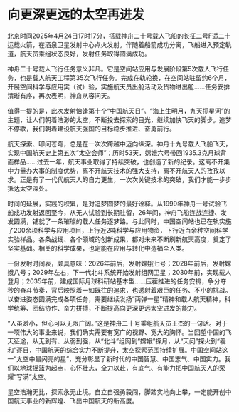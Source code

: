 # 向更深更远的太空再进发

北京时间2025年4月24日17时17分，搭载神舟二十号载人飞船的长征二号F遥二十运载火箭，在酒泉卫星发射中心点火发射。伴随着船箭成功分离，飞船进入预定轨道，航天员乘组状态良好，发射任务取得圆满成功。

神舟二十号载人飞行任务意义非凡。它是空间站应用与发展阶段第5次载人飞行任务，也是载人航天工程第35次飞行任务。完成在轨轮换，在空间站驻留约6个月，开展空间科学与应用实（试）验，实施航天员出舱活动及货物进出舱……任务安排清晰有序，再次表明，神舟从容问天。

值得一提的是，此次发射恰逢第十个“中国航天日”。“海上生明月，九天揽星河”的主题，让人们朝着浩渺的太空，不断投去探索的目光，继续加快飞天的脚步。追梦不停歇，我们朝着建设航天强国的目标稳步推进、奋勇前行。

航天探索、叩问苍穹，总是在一次次跨越中迈向纵深。神舟十九号载人飞船飞天，实现中国航天史上第五次“太空会师”；历时53天，嫦娥六号带回1935.3克月球背面样品……过去一年，航天事业取得了持续突破，也创造了新的纪录。这离不开集中力量办大事的制度优势，离不开航天技术的强大支持，离不开航天人的孜孜以求。正是有了一代代航天人的自力更生，一次次关键技术的突破，我们才能一步步抵达太空深处。

时间的延展，实践的积累，是对追梦圆梦的最好诠释。从1999年神舟一号试验飞船成功发射返回至今，从无人试验到长期驻留，26年间，神舟飞船连战连捷、发发圆满，铺就了一条璀璨的载人任务逐梦路。与此同时，中国空间站也已在轨实施了200余项科学与应用项目，上行近2吨科学与应用物资，下行近百余种空间科学实验样品。各条战线、各个领域的创新成果，都对未来不断刷新航天高度，奠定了坚实基础。相关的科学成果，也定能在应用与转化中造福全人类。

一份发射时间表，颇具意味：2026年前后，发射嫦娥七号；2028年前后，发射嫦娥八号；2029年左右，下一代北斗系统开始发射组网卫星；2030年前，实现载人登月；2035年前，建成国际月球科研站基本型……压茬推进的任务安排，争分夺秒的奋斗节奏，背后映照着一如既往的追求，也透射着艰巨的任务、不小的挑战。以奋进姿态圆满完成各项任务，需要继续发扬“两弹一星”精神和载人航天精神，科学统筹、团结协作、奋力拼搏，不断提高向更深更远太空进发的能力。

“人虽渺小，但心可以无限广阔。”这是神舟二十号乘组航天员王杰的一句话。对于一项伟大的事业来说，我们确实需要有宽广的视野、宽大的胸怀。当回望中国的飞天征途，从无到有、从弱到强，从“北斗”组网到“嫦娥”探月，从“天问”探火到“羲和”逐日，中国航天的综合实力不断提升，太空探索范围持续扩展。中国空间站这一“太空中最闪亮的星”，充分彰显了新时代的中国智慧、中国志气、中国实力。我们以地球摇篮为起点，心怀壮志，全力以赴，有底气、有能力把中国航天人的荣耀“写满”太空。

星空浩瀚无比，探索永无止境。自立自强勇毅闯，脚踏实地向上攀，一定能开创中国航天事业的新辉煌、飞出中国航天的新高度。
